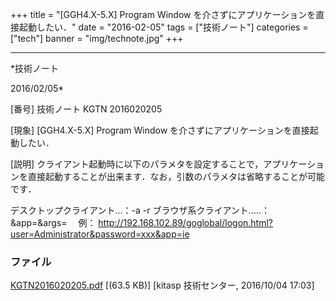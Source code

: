 ﻿+++
title = "[GGH4.X-5.X] Program Window を介さずにアプリケーションを直接起動したい．"
date = "2016-02-05"
tags = ["技術ノート"]
categories = ["tech"]
banner = "img/technote.jpg"
+++

-----------------------------------------------------------------------------------------------------------------------------

*技術ノート

2016/02/05*


[番号]
技術ノート KGTN 2016020205

[現象]
[GGH4.X-5.X] Program Window
を介さずにアプリケーションを直接起動したい．

[説明]
クライアント起動時に以下のパラメタを設定することで，アプリケーションを直接起動することが出来ます．なお，引数のパラメタは省略することが可能です．

デスクトップクライアント...：-a -r
ブラウザ系クライアント.....：&app=&args=
　例：
<http://192.168.102.89/goglobal/logon.html?user=Administrator&password=xxx&app=ie>


### ファイル

 
 


[KGTN2016020205.pdf](http://techreport.kitasp.net/attachments/download/3007/KGTN2016020205.pdf)
 [(63.5 KB)] [kitasp 技術センター, 2016/10/04
17:03]


 


 

